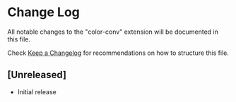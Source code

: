 # Change Log

All notable changes to the "color-conv" extension will be documented in this file.

Check [Keep a Changelog](http://keepachangelog.com/) for recommendations on how to structure this file.

## [Unreleased]

- Initial release